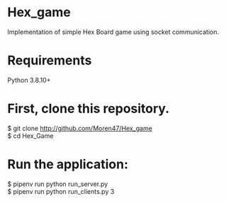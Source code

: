 # Hex_game
Implementation of simple Hex Board game using socket communication.  
# Requirements
Python 3.8.10+  
# First, clone this repository.
$ git clone http://github.com/Moren47/Hex_game  
$ cd Hex_Game  
# Run the application:
$ pipenv run python run_server.py  
$ pipenv run python run_clients.py 3  

